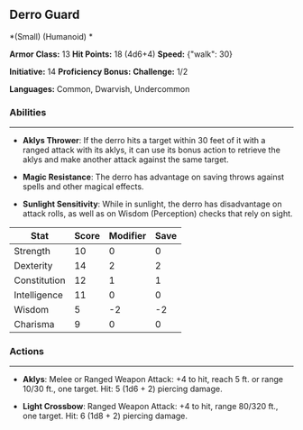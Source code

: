 ## Derro Guard
*(Small) (Humanoid) *

**Armor Class:** 13
**Hit Points:** 18 (4d6+4)
**Speed:** {"walk": 30}

**Initiative:** 14
**Proficiency Bonus:**
**Challenge:** 1/2

**Languages:** Common, Dwarvish, Undercommon

### Abilities
 --- 
- **Aklys Thrower**: If the derro hits a target within 30 feet of it with a ranged attack with its aklys, it can use its bonus action to retrieve the aklys and make another attack against the same target.

- **Magic Resistance**: The derro has advantage on saving throws against spells and other magical effects.

- **Sunlight Sensitivity**: While in sunlight, the derro has disadvantage on attack rolls, as well as on Wisdom (Perception) checks that rely on sight.



| Stat | Score | Modifier | Save |
| ---- | ---- | ---- | ---- |
| Strength | 10 | 0 | 0 |
| Dexterity | 14 | 2 | 2 |
| Constitution | 12 | 1 | 1 |
| Intelligence | 11 | 0 | 0 |
| Wisdom | 5 | -2 | -2 |
| Charisma | 9 | 0 | 0 |

### Actions
 --- 
- **Aklys**: Melee or Ranged Weapon Attack: +4 to hit, reach 5 ft. or range 10/30 ft., one target. Hit: 5 (1d6 + 2) piercing damage.

- **Light Crossbow**: Ranged Weapon Attack: +4 to hit, range 80/320 ft., one target. Hit: 6 (1d8 + 2) piercing damage.

